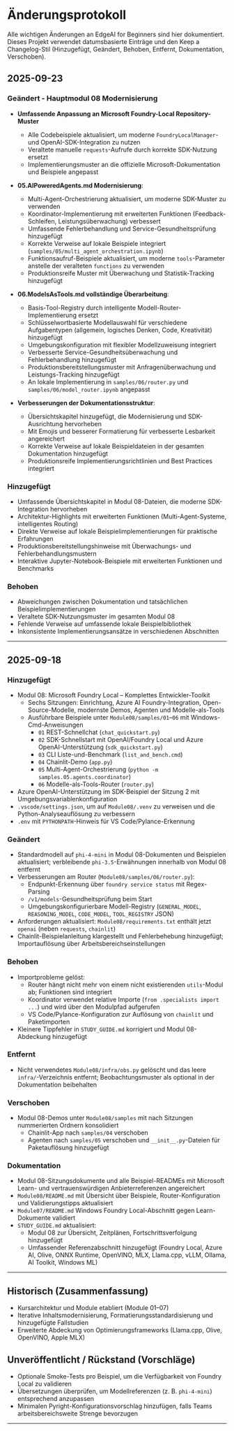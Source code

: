 <!--
CO_OP_TRANSLATOR_METADATA:
{
  "original_hash": "906e890232c6c2e1dac4cccfeb449acd",
  "translation_date": "2025-09-24T11:40:22+00:00",
  "source_file": "CHANGELOG.md",
  "language_code": "de"
}
-->
# Änderungsprotokoll

Alle wichtigen Änderungen an EdgeAI for Beginners sind hier dokumentiert. Dieses Projekt verwendet datumsbasierte Einträge und den Keep a Changelog-Stil (Hinzugefügt, Geändert, Behoben, Entfernt, Dokumentation, Verschoben).

## 2025-09-23

### Geändert - Hauptmodul 08 Modernisierung
- **Umfassende Anpassung an Microsoft Foundry-Local Repository-Muster**
  - Alle Codebeispiele aktualisiert, um moderne `FoundryLocalManager`- und OpenAI-SDK-Integration zu nutzen
  - Veraltete manuelle `requests`-Aufrufe durch korrekte SDK-Nutzung ersetzt
  - Implementierungsmuster an die offizielle Microsoft-Dokumentation und Beispiele angepasst

- **05.AIPoweredAgents.md Modernisierung**:
  - Multi-Agent-Orchestrierung aktualisiert, um moderne SDK-Muster zu verwenden
  - Koordinator-Implementierung mit erweiterten Funktionen (Feedback-Schleifen, Leistungsüberwachung) verbessert
  - Umfassende Fehlerbehandlung und Service-Gesundheitsprüfung hinzugefügt
  - Korrekte Verweise auf lokale Beispiele integriert (`samples/05/multi_agent_orchestration.ipynb`)
  - Funktionsaufruf-Beispiele aktualisiert, um moderne `tools`-Parameter anstelle der veralteten `functions` zu verwenden
  - Produktionsreife Muster mit Überwachung und Statistik-Tracking hinzugefügt

- **06.ModelsAsTools.md vollständige Überarbeitung**:
  - Basis-Tool-Registry durch intelligente Modell-Router-Implementierung ersetzt
  - Schlüsselwortbasierte Modellauswahl für verschiedene Aufgabentypen (allgemein, logisches Denken, Code, Kreativität) hinzugefügt
  - Umgebungskonfiguration mit flexibler Modellzuweisung integriert
  - Verbesserte Service-Gesundheitsüberwachung und Fehlerbehandlung hinzugefügt
  - Produktionsbereitstellungsmuster mit Anfragenüberwachung und Leistungs-Tracking hinzugefügt
  - An lokale Implementierung in `samples/06/router.py` und `samples/06/model_router.ipynb` angepasst

- **Verbesserungen der Dokumentationsstruktur**:
  - Übersichtskapitel hinzugefügt, die Modernisierung und SDK-Ausrichtung hervorheben
  - Mit Emojis und besserer Formatierung für verbesserte Lesbarkeit angereichert
  - Korrekte Verweise auf lokale Beispieldateien in der gesamten Dokumentation hinzugefügt
  - Produktionsreife Implementierungsrichtlinien und Best Practices integriert

### Hinzugefügt
- Umfassende Übersichtskapitel in Modul 08-Dateien, die moderne SDK-Integration hervorheben
- Architektur-Highlights mit erweiterten Funktionen (Multi-Agent-Systeme, intelligentes Routing)
- Direkte Verweise auf lokale Beispielimplementierungen für praktische Erfahrungen
- Produktionsbereitstellungshinweise mit Überwachungs- und Fehlerbehandlungsmustern
- Interaktive Jupyter-Notebook-Beispiele mit erweiterten Funktionen und Benchmarks

### Behoben
- Abweichungen zwischen Dokumentation und tatsächlichen Beispielimplementierungen
- Veraltete SDK-Nutzungsmuster im gesamten Modul 08
- Fehlende Verweise auf umfassende lokale Beispielbibliothek
- Inkonsistente Implementierungsansätze in verschiedenen Abschnitten

---

## 2025-09-18

### Hinzugefügt
- Modul 08: Microsoft Foundry Local – Komplettes Entwickler-Toolkit
  - Sechs Sitzungen: Einrichtung, Azure AI Foundry-Integration, Open-Source-Modelle, modernste Demos, Agenten und Modelle-als-Tools
  - Ausführbare Beispiele unter `Module08/samples/01`–`06` mit Windows-Cmd-Anweisungen
    - `01` REST-Schnellchat (`chat_quickstart.py`)
    - `02` SDK-Schnellstart mit OpenAI/Foundry Local und Azure OpenAI-Unterstützung (`sdk_quickstart.py`)
    - `03` CLI Liste-und-Benchmark (`list_and_bench.cmd`)
    - `04` Chainlit-Demo (`app.py`)
    - `05` Multi-Agent-Orchestrierung (`python -m samples.05.agents.coordinator`)
    - `06` Modelle-als-Tools-Router (`router.py`)
- Azure OpenAI-Unterstützung im SDK-Beispiel der Sitzung 2 mit Umgebungsvariablenkonfiguration
- `.vscode/settings.json`, um auf `Module08/.venv` zu verweisen und die Python-Analyseauflösung zu verbessern
- `.env` mit `PYTHONPATH`-Hinweis für VS Code/Pylance-Erkennung

### Geändert
- Standardmodell auf `phi-4-mini` in Modul 08-Dokumenten und Beispielen aktualisiert; verbleibende `phi-3.5`-Erwähnungen innerhalb von Modul 08 entfernt
- Verbesserungen am Router (`Module08/samples/06/router.py`):
  - Endpunkt-Erkennung über `foundry service status` mit Regex-Parsing
  - `/v1/models`-Gesundheitsprüfung beim Start
  - Umgebungskonfigurierbare Modell-Registry (`GENERAL_MODEL`, `REASONING_MODEL`, `CODE_MODEL`, `TOOL_REGISTRY` JSON)
- Anforderungen aktualisiert: `Module08/requirements.txt` enthält jetzt `openai` (neben `requests`, `chainlit`)
- Chainlit-Beispielanleitung klargestellt und Fehlerbehebung hinzugefügt; Importauflösung über Arbeitsbereichseinstellungen

### Behoben
- Importprobleme gelöst:
  - Router hängt nicht mehr von einem nicht existierenden `utils`-Modul ab; Funktionen sind integriert
  - Koordinator verwendet relative Importe (`from .specialists import ...`) und wird über den Modulpfad aufgerufen
  - VS Code/Pylance-Konfiguration zur Auflösung von `chainlit` und Paketimporten
- Kleinere Tippfehler in `STUDY_GUIDE.md` korrigiert und Modul 08-Abdeckung hinzugefügt

### Entfernt
- Nicht verwendetes `Module08/infra/obs.py` gelöscht und das leere `infra/`-Verzeichnis entfernt; Beobachtungsmuster als optional in der Dokumentation beibehalten

### Verschoben
- Modul 08-Demos unter `Module08/samples` mit nach Sitzungen nummerierten Ordnern konsolidiert
  - Chainlit-App nach `samples/04` verschoben
  - Agenten nach `samples/05` verschoben und `__init__.py`-Dateien für Paketauflösung hinzugefügt

### Dokumentation
- Modul 08-Sitzungsdokumente und alle Beispiel-READMEs mit Microsoft Learn- und vertrauenswürdigen Anbieterreferenzen angereichert
- `Module08/README.md` mit Übersicht über Beispiele, Router-Konfiguration und Validierungstipps aktualisiert
- `Module07/README.md` Windows Foundry Local-Abschnitt gegen Learn-Dokumente validiert
- `STUDY_GUIDE.md` aktualisiert:
  - Modul 08 zur Übersicht, Zeitplänen, Fortschrittsverfolgung hinzugefügt
  - Umfassender Referenzabschnitt hinzugefügt (Foundry Local, Azure AI, Olive, ONNX Runtime, OpenVINO, MLX, Llama.cpp, vLLM, Ollama, AI Toolkit, Windows ML)

---

## Historisch (Zusammenfassung)
- Kursarchitektur und Module etabliert (Module 01–07)
- Iterative Inhaltsmodernisierung, Formatierungsstandardisierung und hinzugefügte Fallstudien
- Erweiterte Abdeckung von Optimierungsframeworks (Llama.cpp, Olive, OpenVINO, Apple MLX)

## Unveröffentlicht / Rückstand (Vorschläge)
- Optionale Smoke-Tests pro Beispiel, um die Verfügbarkeit von Foundry Local zu validieren
- Übersetzungen überprüfen, um Modellreferenzen (z. B. `phi-4-mini`) entsprechend anzupassen
- Minimalen Pyright-Konfigurationsvorschlag hinzufügen, falls Teams arbeitsbereichsweite Strenge bevorzugen

---

